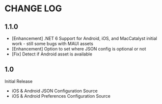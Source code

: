# CHANGE LOG

## 1.1.0
* [Enhancement] .NET 6 Support for Android, iOS, and MacCatalyst initial work - still some bugs with MAUI assets
* [Enhancement] Option to set where JSON config is optional or not
* [Fix] Detect if Android asset is available

## 1.0
Initial Release
* iOS & Android JSON Configuration Source
* iOS & Android Preferences Configuration Source
